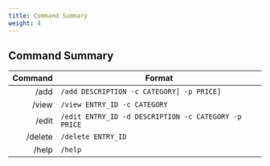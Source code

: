 ```yaml
---
title: Command Summary
weight: 4
---
```


## Command Summary

| Command | Format                                             |
|--------:|----------------------------------------------------|
|    /add | `/add DESCRIPTION -c CATEGORY] -p PRICE]`          |
|   /view | `/view ENTRY_ID -c CATEGORY`                       |
|   /edit | `/edit ENTRY_ID -d DESCRIPTION -c CATEGORY -p PRICE` |
| /delete | `/delete ENTRY_ID`                                 |
|   /help | `/help`                                            |
